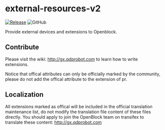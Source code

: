 # external-resources-v2

[![Release](https://github.com/openblockcc/external-resources-v2/actions/workflows/release.yml/badge.svg)](https://github.com/openblockcc/external-resources-v2/actions/workflows/release.yml)
![GitHub](https://img.shields.io/github/license/openblockcc/external-resources-v2)

Provide external devices and extensions to Openblock.

## Contribute

Please visit the wiki: http://gx.qdprobot.com to learn how to write extensions.

Notice that offical attributes can only be officially marked by the community, please do not add the offical attribute to the extension of pr.

## Localization

All extensions marked as offical will be included in the official translation maintenance list, do not modify the translation file content of these files directly. You should apply to join the OpenBlock team on transifex to translate these content: http://gx.qdprobot.com